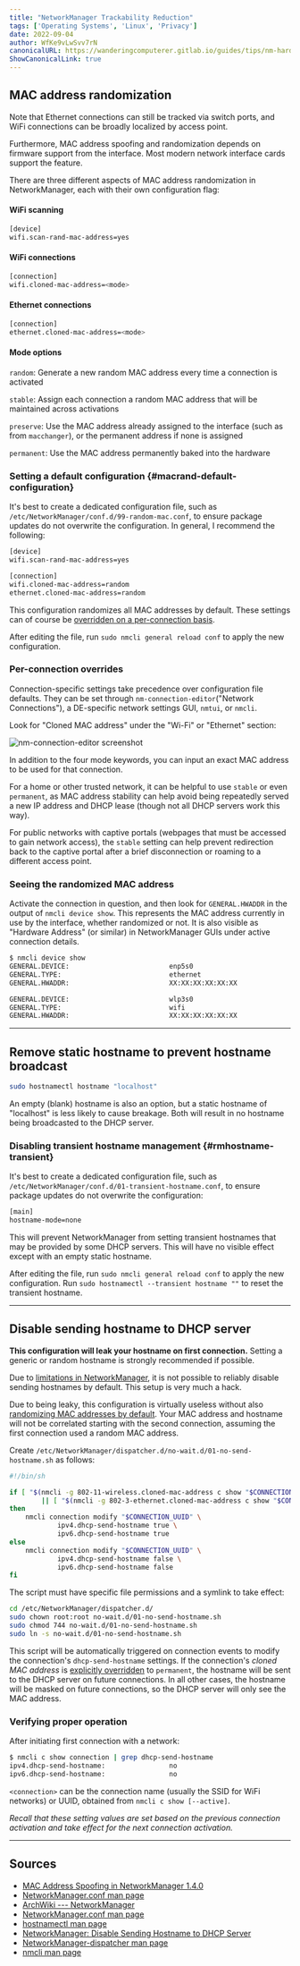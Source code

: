 ```yaml
---
title: "NetworkManager Trackability Reduction"
tags: ['Operating Systems', 'Linux', 'Privacy']
date: 2022-09-04
author: WfKe9vLwSvv7rN
canonicalURL: https://wanderingcomputerer.gitlab.io/guides/tips/nm-hardening/
ShowCanonicalLink: true
---
```


## MAC address randomization

Note that Ethernet connections can still be tracked via switch ports, and WiFi connections can be broadly localized by access point.

Furthermore, MAC address spoofing and randomization depends on firmware support from the interface. Most modern network interface cards support the feature.

There are three different aspects of MAC address randomization in NetworkManager, each with their own configuration flag:

#### WiFi scanning

```bash
[device]
wifi.scan-rand-mac-address=yes
```

#### WiFi connections

```bash
[connection]
wifi.cloned-mac-address=<mode>
```

#### Ethernet connections

```bash
[connection]
ethernet.cloned-mac-address=<mode>
```

#### Mode options

`random`: Generate a new random MAC address every time a connection is activated

`stable`: Assign each connection a random MAC address that will be maintained across activations

`preserve`: Use the MAC address already assigned to the interface (such as from `macchanger`), or the permanent address if none is assigned

`permanent`: Use the MAC address permanently baked into the hardware

### Setting a default configuration {#macrand-default-configuration}

It's best to create a dedicated configuration file, such as `/etc/NetworkManager/conf.d/99-random-mac.conf`, to ensure package updates do not overwrite the configuration. In general, I recommend the following:

```bash
[device]
wifi.scan-rand-mac-address=yes

[connection]
wifi.cloned-mac-address=random
ethernet.cloned-mac-address=random
```

This configuration randomizes all MAC addresses by default. These settings can of course be [overridden on a per-connection basis](#per-connection-overrides).

After editing the file, run `sudo nmcli general reload conf` to apply the new configuration.

### Per-connection overrides

Connection-specific settings take precedence over configuration file defaults. They can be set through `nm-connection-editor`("Network Connections"), a DE-specific network settings GUI, `nmtui`, or `nmcli`.

Look for "Cloned MAC address" under the "Wi-Fi" or "Ethernet" section:

![nm-connection-editor screenshot](/images/nm-connection-editor.webp)

In addition to the four mode keywords, you can input an exact MAC address to be used for that connection.

For a home or other trusted network, it can be helpful to use `stable` or even `permanent`, as MAC address stability can help avoid being repeatedly served a new IP address and DHCP lease (though not all DHCP servers work this way).

For public networks with captive portals (webpages that must be accessed to gain network access), the `stable` setting can help prevent redirection back to the captive portal after a brief disconnection or roaming to a different access point.

### Seeing the randomized MAC address

Activate the connection in question, and then look for `GENERAL.HWADDR` in the output of `nmcli device show`. This represents the MAC address currently in use by the interface, whether randomized or not. It is also visible as "Hardware Address" (or similar) in NetworkManager GUIs under active connection details.

```bash
$ nmcli device show
GENERAL.DEVICE:                         enp5s0
GENERAL.TYPE:                           ethernet
GENERAL.HWADDR:                         XX:XX:XX:XX:XX:XX

GENERAL.DEVICE:                         wlp3s0
GENERAL.TYPE:                           wifi
GENERAL.HWADDR:                         XX:XX:XX:XX:XX:XX
```

---

## Remove static hostname to prevent hostname broadcast


```bash
sudo hostnamectl hostname "localhost"
```

An empty (blank) hostname is also an option, but a static hostname of "localhost" is less likely to cause breakage. Both will result in no hostname being broadcasted to the DHCP server.

### Disabling transient hostname management {#rmhostname-transient}

It's best to create a dedicated configuration file, such as `/etc/NetworkManager/conf.d/01-transient-hostname.conf`, to ensure package updates do not overwrite the configuration:

```bash
[main]
hostname-mode=none
```

This will prevent NetworkManager from setting transient hostnames that may be provided by some DHCP servers. This will have no visible effect except with an empty static hostname.

After editing the file, run `sudo nmcli general reload conf` to apply the new configuration. Run `sudo hostnamectl --transient hostname ""` to reset the transient hostname.

---

## Disable sending hostname to DHCP server

**This configuration will leak your hostname on first connection.** Setting a generic or random hostname is strongly recommended if possible.

Due to [limitations in NetworkManager](https://gitlab.freedesktop.org/NetworkManager/NetworkManager/-/issues/584 "NetworkManager issue: No way to set dhcp-send-hostname globally"), it is not possible to reliably disable sending hostnames by default. This setup is very much a hack.

Due to being leaky, this configuration is virtually useless without also [randomizing MAC addresses by default](#macrand-default-configuration "MAC address randomization&nbsp;&mdash; Setting a default configuration"). Your MAC address and hostname will not be correlated starting with the second connection, assuming the first connection used a random MAC address.

Create `/etc/NetworkManager/dispatcher.d/no-wait.d/01-no-send-hostname.sh` as follows:

```bash
#!/bin/sh

if [ "$(nmcli -g 802-11-wireless.cloned-mac-address c show "$CONNECTION_UUID")" = 'permanent' ] \
        || [ "$(nmcli -g 802-3-ethernet.cloned-mac-address c show "$CONNECTION_UUID")" = 'permanent' ]
then
    nmcli connection modify "$CONNECTION_UUID" \
            ipv4.dhcp-send-hostname true \
            ipv6.dhcp-send-hostname true
else
    nmcli connection modify "$CONNECTION_UUID" \
            ipv4.dhcp-send-hostname false \
            ipv6.dhcp-send-hostname false
fi
```

The script must have specific file permissions and a symlink to take effect:

```bash
cd /etc/NetworkManager/dispatcher.d/
sudo chown root:root no-wait.d/01-no-send-hostname.sh
sudo chmod 744 no-wait.d/01-no-send-hostname.sh
sudo ln -s no-wait.d/01-no-send-hostname.sh
```

This script will be automatically triggered on connection events to modify the connection's `dhcp-send-hostname` settings. If the connection's _cloned MAC address_ is [explicitly overridden](#per-connection-overrides) to `permanent`, the hostname will be sent to the DHCP server on future connections. In all other cases, the hostname will be masked on future connections, so the DHCP server will only see the MAC address.

### Verifying proper operation

After initiating first connection with a network:

```bash
$ nmcli c show connection | grep dhcp-send-hostname
ipv4.dhcp-send-hostname:                no
ipv6.dhcp-send-hostname:                no
```

`<connection>` can be the connection name (usually the SSID for WiFi networks) or UUID, obtained from `nmcli c show [--active]`.

_Recall that these setting values are set based on the previous connection activation and take effect for the next connection activation._

---

## Sources
- [MAC Address Spoofing in NetworkManager 1.4.0](https://blogs.gnome.org/thaller/2016/08/26/mac-address-spoofing-in-networkmanager-1-4-0/)
- [NetworkManager.conf man page](https://networkmanager.dev/docs/api/latest/NetworkManager.conf.html)
- [ArchWiki&nbsp;--- NetworkManager](https://wiki.archlinux.org/title/NetworkManager#Configuring_MAC_address_randomization)
- [NetworkManager.conf man page](https://networkmanager.dev/docs/api/latest/NetworkManager.conf.html)
- [hostnamectl man page](https://www.freedesktop.org/software/systemd/man/hostnamectl)
- [NetworkManager: Disable Sending Hostname to DHCP Server](https://viliampucik.blogspot.com/2016/09/networkmanager-disable-sending-hostname.html)
- [NetworkManager-dispatcher man page](https://networkmanager.dev/docs/api/latest/NetworkManager-dispatcher.html)
- [nmcli man page](https://networkmanager.dev/docs/api/latest/nmcli.html)